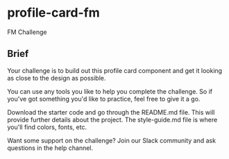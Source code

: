# profile-card-fm
 FM Challenge

 <h2>Brief</h2>
 <p>Your challenge is to build out this profile card component and get it looking as close to the design as possible.</p>

<p>You can use any tools you like to help you complete the challenge. So if you've got something you'd like to practice, feel free to give it a go.</p>

<p>Download the starter code and go through the README.md file. This will provide further details about the project. The style-guide.md file is where you'll find colors, fonts, etc.</p>

<p>Want some support on the challenge? Join our Slack community and ask questions in the help channel.</p>
